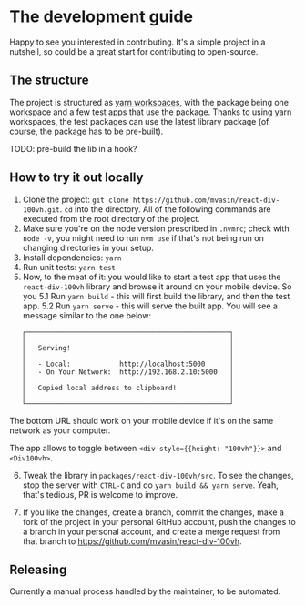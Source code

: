 # The development guide

Happy to see you interested in contributing. It's a simple project in a nutshell, so could be a great start for contributing to open-source.

## The structure

The project is structured as [yarn workspaces](https://classic.yarnpkg.com/lang/en/docs/workspaces/), with the package being one workspace and a few test apps that use the package. Thanks to using yarn workspaces, the test packages can use the latest library package (of course, the package has to be pre-built).

TODO: pre-build the lib in a hook?

## How to try it out locally

1. Clone the project: `git clone https://github.com/mvasin/react-div-100vh.git`. `cd` into the directory. All of the following commands are executed from the root directory of the project.
2. Make sure you're on the node version prescribed in `.nvmrc`; check with `node -v`, you might need to run `nvm use` if that's not being run on changing directories in your setup.
3. Install dependencies: `yarn`
4. Run unit tests: `yarn test`
5. Now, to the meat of it: you would like to start a test app that uses the `react-div-100vh` library and browse it around on your mobile device. So you
5.1 Run `yarn build` - this will first build the library, and then the test app.
5.2 Run `yarn serve` - this will serve the built app. You will see a message similar to the one below:

```
   ┌──────────────────────────────────────────────────┐
   │                                                  │
   │   Serving!                                       │
   │                                                  │
   │   - Local:            http://localhost:5000      │
   │   - On Your Network:  http://192.168.2.10:5000   │
   │                                                  │
   │   Copied local address to clipboard!             │
   │                                                  │
   └──────────────────────────────────────────────────┘
```

The bottom URL should work on your mobile device if it's on the same network as your computer.

The app allows to toggle between `<div style={{height: "100vh"}}>` and `<Div100vh>`.

6. Tweak the library in `packages/react-div-100vh/src`. To see the changes, stop the server with `CTRL-C` and do `yarn build && yarn serve`. Yeah, that's tedious, PR is welcome to improve.

7. If you like the changes, create a branch, commit the changes, make a fork of the project in your personal GitHub account, push the changes to a branch in your personal account, and create a merge request from that branch to https://github.com/mvasin/react-div-100vh.

## Releasing

Currently a manual process handled by the maintainer, to be automated.
